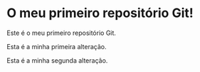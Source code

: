 # O meu primeiro repositório Git!

Este é o meu primeiro repositório Git.

Esta é a minha primeira alteração.

Esta é a minha segunda alteração.